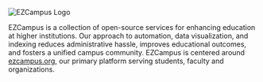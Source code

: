 ![EZCampus Logo](https://github.com/EZCampusDevs/.github/assets/48095779/1278ffac-f12e-4e37-80a5-16fcd65ce365)

EZCampus is a collection of open-source services for enhancing education at higher institutions. Our approach to automation, data visualization, and indexing reduces administrative hassle, improves educational outcomes, and fosters a unified campus community. EZCampus is centered around [ezcampus.org](https://ezcampus.org), our primary platform serving students, faculty and organizations.
